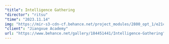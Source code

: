 ```yaml
---
"title": Intelligence Gathering
"director": "ritsu"
"time": "2023.11.14"
img: "https://mir-s3-cdn-cf.behance.net/project_modules/2800_opt_1/e21ccb184451441.6552606f03d19.png"
"client": "Jiangxue Academy"
url: "https://www.behance.net/gallery/184451441/Intelligence-Gathering"
---
```

